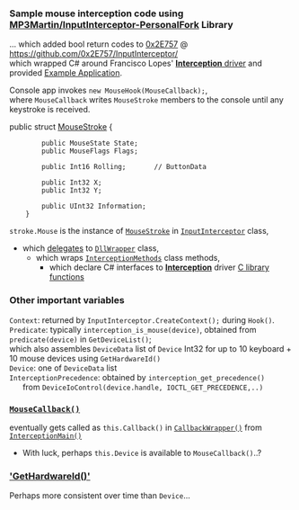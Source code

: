 ### Sample mouse interception code using [MP3Martin/InputInterceptor-PersonalFork](https://github.com/blekenbleu/InputInterceptor-PersonalFork) Library
... which added bool return codes to [0x2E757](https://github.com/0x2E757) @ https://github.com/0x2E757/InputInterceptor/  
which wrapped C# around Francisco Lopes' [**Interception** driver](https://www.oblita.com/interception.html)
 and provided [Example Application](https://github.com/0x2E757/InputInterceptor/#example-application).

Console app invokes `new MouseHook(MouseCallback);`,  
where `MouseCallback` writes `MouseStroke` members to the console until any keystroke is received.  

public struct [MouseStroke](MouseStroke.md) {
```
        public MouseState State;
        public MouseFlags Flags;

        public Int16 Rolling;		// ButtonData

        public Int32 X;
        public Int32 Y;

        public UInt32 Information;
	}

```
`stroke.Mouse` is the instance of [`MouseStroke`](https://github.com/MP3Martin/InputInterceptor-PersonalFork/blob/master/InputInterceptor/Classes/MouseStroke.cs)
 in [`InputInterceptor`](https://github.com/MP3Martin/InputInterceptor-PersonalFork/blob/master/InputInterceptor/InputInterceptor.cs) class,
- which [delegates](https://learn.microsoft.com/en-US/dotnet/csharp/programming-guide/delegates/)
  to [`DllWrapper`](https://github.com/MP3Martin/InputInterceptor-PersonalFork/blob/master/InputInterceptor/DllWrapper.cs) class,  
  - which wraps  [`InterceptionMethods`](https://github.com/MP3Martin/InputInterceptor-PersonalFork/blob/master/InputInterceptor/InterceptionMethods.cs) class methods,  
    - which declare C# interfaces to [**Interception**](https://www.oblita.com/interception.html) driver [C library functions](https://github.com/oblitum/Interception/blob/master/library/interception.c)  

### Other important variables
`Context`:  returned by `InputInterceptor.CreateContext();` during `Hook()`.  
`Predicate`: typically `interception_is_mouse(device)`, obtained from `predicate(device)` in `GetDeviceList()`;  
which also assembles `DeviceData` list of `Device` Int32 for up to 10 keyboard + 10 mouse devices using `GetHardwareId()`  
`Device`: one of `DeviceData` list  
`InterceptionPrecedence`:  obtained by `interception_get_precedence()`  
 &nbsp; &nbsp; &nbsp; from `DeviceIoControl(device.handle, IOCTL_GET_PRECEDENCE,..)`  

### [`MouseCallback()`](program.cs)
 eventually gets called as `this.Callback()` in [`CallbackWrapper()`](https://github.com/MP3Martin/InputInterceptor-PersonalFork/blob/master/InputInterceptor/MouseHook.cs)
 from [`InterceptionMain()`](https://github.com/MP3Martin/InputInterceptor-PersonalFork/blob/master/InputInterceptor/Classes/Hook.cs)  
- With luck, perhaps `this.Device` is available to `MouseCallback()`..?  

### ['GetHardwareId()'](https://github.com/MP3Martin/InputInterceptor-PersonalFork/blob/master/InputInterceptor/InterceptionMethods.cs)
Perhaps more consistent over time than `Device`...
